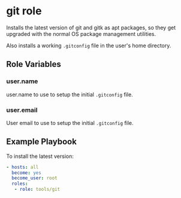 # git role

Installs the latest version of git and gitk as apt packages,
so they get upgraded with the normal OS package management utilities.

Also installs a working `.gitconfig` file in the user's home directory.

## Role Variables

### user.name

user.name to use to setup the initial `.gitconfig` file.

### user.email

User email to use to setup the initial `.gitconfig` file.


## Example Playbook

To install the latest version:

```yaml
- hosts: all
  become: yes
  become_user: root
  roles:
   - role: tools/git
```
